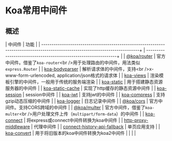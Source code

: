 # Koa常用中间件

## 概述

| 中间件                                                                                                                            | 功能                                                               |
| -----------------------------------------------------------------------------------------------------------------------------+ | ---------------------------------------------------------------+ |
| [@koa/router](https://github.com/koajs/router "@koa/router")                                                                   | 官方中间件。借鉴了`koa-router`\<br />用于处理路由的中间件，用法类似`express.Router`      |
| [koa-bodyparser](https://github.com/koajs/bodyparser "koa-bodyparser")                                                         | 解析请求体的中间件，支持\<br />x-www-form-urlencoded, application/json格式的请求体 |
| [koa-views](https://github.com/queckezz/koa-views "koa-views")                                                                 | 渲染模板引擎的中间件，一般用于传统的服务端渲染                                          |
| [koa-static](https://github.com/koajs/static "koa-static")                                                                     | 用于搭建静态资源服务器的中间件                                                  |
| [koa-static-cache](https://github.com/koajs/static-cache "koa-static-cache")                                                   | 实现了http缓存的静态资源中间件                                                |
| [koa-session](https://github.com/koajs/session "koa-session")                                                                  | session中间件                                                       |
| [koa-jwt](https://github.com/koajs/jwt "koa-jwt")                                                                              | 支持jwt的中间件                                                        |
| [koa-compress](https://github.com/koajs/compress "koa-compress")                                                               | 支持gzip动态压缩的中间件                                                   |
| [koa-logger](https://github.com/koajs/logger "koa-logger")                                                                     | 日志记录中间件                                                          |
| [@koa/cors](https://github.com/koajs/cors "@koa/cors")                                                                         | 官方中间件。支持CORS跨域的中间件                                               |
| [@koa/multer](https://github.com/koajs/multer "@koa/multer")                                                                   | 官方中间件，借鉴了`koa-multer`\<br />用户处理文件上传（`multipart/form-data`）的中间件  |
| [koa-connect](https://github.com/vkurchatkin/koa-connect#readme "koa-connect")                                                 | 将express或connect中间件转换为koa中间件                                     |
| [http-proxy-middleware](https://github.com/chimurai/http-proxy-middleware "http-proxy-middleware")                             | 代理中间件                                                            |
| [connect-history-api-fallback](https://github.com/bripkens/connect-history-api-fallback#readme "connect-history-api-fallback") | 单页应用支持                                                           |
| [koa-convert](https://github.com/gyson/koa-convert#readme "koa-convert")                                                       | 用于将旧版本的koa中间件转换为koa2中间件                                          |
|                                                                                                                                |                                                                  |
